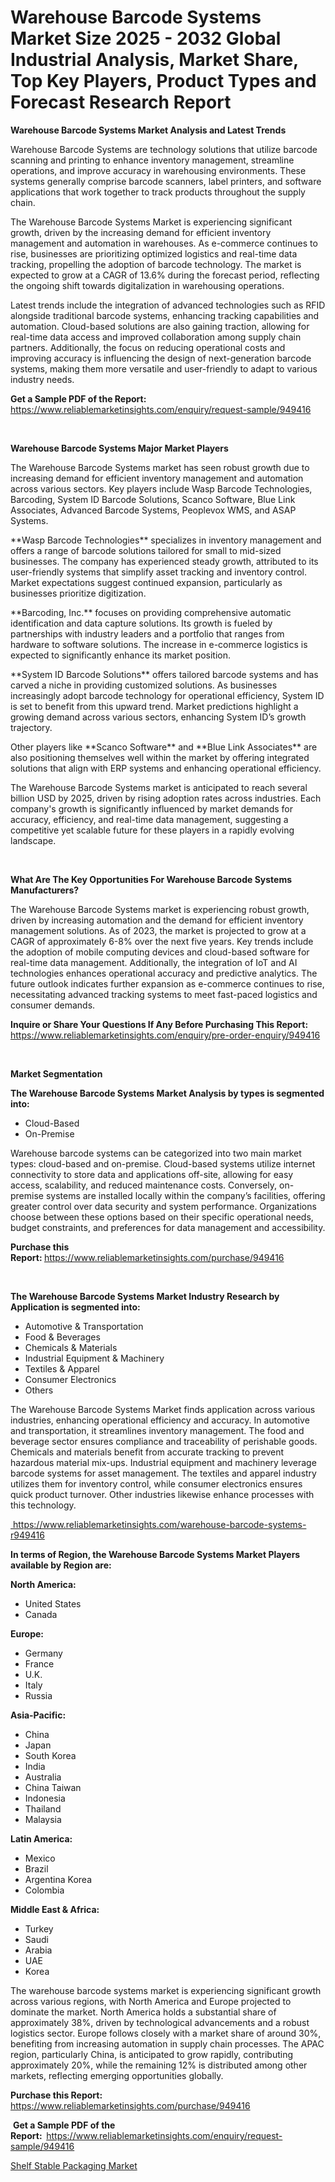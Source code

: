 <p><h1>Warehouse Barcode Systems Market Size 2025 - 2032 Global Industrial Analysis, Market Share, Top Key Players, Product Types and Forecast Research Report</h1></p><p><strong>Warehouse Barcode Systems Market Analysis and Latest Trends</strong></p>
<p><p>Warehouse Barcode Systems are technology solutions that utilize barcode scanning and printing to enhance inventory management, streamline operations, and improve accuracy in warehousing environments. These systems generally comprise barcode scanners, label printers, and software applications that work together to track products throughout the supply chain. </p><p>The Warehouse Barcode Systems Market is experiencing significant growth, driven by the increasing demand for efficient inventory management and automation in warehouses. As e-commerce continues to rise, businesses are prioritizing optimized logistics and real-time data tracking, propelling the adoption of barcode technology. The market is expected to grow at a CAGR of 13.6% during the forecast period, reflecting the ongoing shift towards digitalization in warehousing operations. </p><p>Latest trends include the integration of advanced technologies such as RFID alongside traditional barcode systems, enhancing tracking capabilities and automation. Cloud-based solutions are also gaining traction, allowing for real-time data access and improved collaboration among supply chain partners. Additionally, the focus on reducing operational costs and improving accuracy is influencing the design of next-generation barcode systems, making them more versatile and user-friendly to adapt to various industry needs.</p></p>
<p><strong>Get a Sample PDF of the Report:&nbsp;</strong> <a href="https://www.reliablemarketinsights.com/enquiry/request-sample/949416?utm_campaign=3188&utm_medium=2&utm_source=Github&utm_content=ia&utm_term=06032025&utm_id=warehouse-barcode-systems">https://www.reliablemarketinsights.com/enquiry/request-sample/949416</a></p>
<p>&nbsp;</p>
<p><strong>Warehouse Barcode Systems Major Market Players</strong></p>
<p><p>The Warehouse Barcode Systems market has seen robust growth due to increasing demand for efficient inventory management and automation across various sectors. Key players include Wasp Barcode Technologies, Barcoding, System ID Barcode Solutions, Scanco Software, Blue Link Associates, Advanced Barcode Systems, Peoplevox WMS, and ASAP Systems.</p><p>**Wasp Barcode Technologies** specializes in inventory management and offers a range of barcode solutions tailored for small to mid-sized businesses. The company has experienced steady growth, attributed to its user-friendly systems that simplify asset tracking and inventory control. Market expectations suggest continued expansion, particularly as businesses prioritize digitization.</p><p>**Barcoding, Inc.** focuses on providing comprehensive automatic identification and data capture solutions. Its growth is fueled by partnerships with industry leaders and a portfolio that ranges from hardware to software solutions. The increase in e-commerce logistics is expected to significantly enhance its market position.</p><p>**System ID Barcode Solutions** offers tailored barcode systems and has carved a niche in providing customized solutions. As businesses increasingly adopt barcode technology for operational efficiency, System ID is set to benefit from this upward trend. Market predictions highlight a growing demand across various sectors, enhancing System ID’s growth trajectory.</p><p>Other players like **Scanco Software** and **Blue Link Associates** are also positioning themselves well within the market by offering integrated solutions that align with ERP systems and enhancing operational efficiency. </p><p>The Warehouse Barcode Systems market is anticipated to reach several billion USD by 2025, driven by rising adoption rates across industries. Each company's growth is significantly influenced by market demands for accuracy, efficiency, and real-time data management, suggesting a competitive yet scalable future for these players in a rapidly evolving landscape.</p></p>
<p>&nbsp;</p>
<p><strong>What Are The Key Opportunities For Warehouse Barcode Systems Manufacturers?</strong></p>
<p><p>The Warehouse Barcode Systems market is experiencing robust growth, driven by increasing automation and the demand for efficient inventory management solutions. As of 2023, the market is projected to grow at a CAGR of approximately 6-8% over the next five years. Key trends include the adoption of mobile computing devices and cloud-based software for real-time data management. Additionally, the integration of IoT and AI technologies enhances operational accuracy and predictive analytics. The future outlook indicates further expansion as e-commerce continues to rise, necessitating advanced tracking systems to meet fast-paced logistics and consumer demands.</p></p>
<p><strong>Inquire or Share Your Questions If Any Before Purchasing This Report:</strong> <a href="https://www.reliablemarketinsights.com/enquiry/pre-order-enquiry/949416?utm_campaign=3188&utm_medium=2&utm_source=Github&utm_content=ia&utm_term=06032025&utm_id=warehouse-barcode-systems">https://www.reliablemarketinsights.com/enquiry/pre-order-enquiry/949416</a></p>
<p>&nbsp;</p>
<p><strong>Market Segmentation</strong></p>
<p><strong>The Warehouse Barcode Systems Market Analysis by types is segmented into:</strong></p>
<p><ul><li>Cloud-Based</li><li>On-Premise</li></ul></p>
<p><p>Warehouse barcode systems can be categorized into two main market types: cloud-based and on-premise. Cloud-based systems utilize internet connectivity to store data and applications off-site, allowing for easy access, scalability, and reduced maintenance costs. Conversely, on-premise systems are installed locally within the company’s facilities, offering greater control over data security and system performance. Organizations choose between these options based on their specific operational needs, budget constraints, and preferences for data management and accessibility.</p></p>
<p><strong>Purchase this Report:&nbsp;</strong><a href="https://www.reliablemarketinsights.com/purchase/949416?utm_campaign=3188&utm_medium=2&utm_source=Github&utm_content=ia&utm_term=06032025&utm_id=warehouse-barcode-systems">https://www.reliablemarketinsights.com/purchase/949416</a></p>
<p>&nbsp;</p>
<p><strong>The Warehouse Barcode Systems Market Industry Research by Application is segmented into:</strong></p>
<p><ul><li>Automotive & Transportation</li><li>Food & Beverages</li><li>Chemicals & Materials</li><li>Industrial Equipment & Machinery</li><li>Textiles & Apparel</li><li>Consumer Electronics</li><li>Others</li></ul></p>
<p><p>The Warehouse Barcode Systems Market finds application across various industries, enhancing operational efficiency and accuracy. In automotive and transportation, it streamlines inventory management. The food and beverage sector ensures compliance and traceability of perishable goods. Chemicals and materials benefit from accurate tracking to prevent hazardous material mix-ups. Industrial equipment and machinery leverage barcode systems for asset management. The textiles and apparel industry utilizes them for inventory control, while consumer electronics ensures quick product turnover. Other industries likewise enhance processes with this technology.</p></p>
<p><a href="https://www.reliablemarketinsights.com/warehouse-barcode-systems-r949416?utm_campaign=3188&utm_medium=2&utm_source=Github&utm_content=ia&utm_term=06032025&utm_id=warehouse-barcode-systems">&nbsp;https://www.reliablemarketinsights.com/warehouse-barcode-systems-r949416</a></p>
<p><strong>In terms of Region, the Warehouse Barcode Systems Market Players available by Region are:</strong></p>
<p>
    <p> <strong> North America: </strong>
        <ul>
            <li>United States</li>
            <li>Canada</li>
        </ul>
        </p> 
    <p> <strong> Europe: </strong>
        <ul>
            <li>Germany</li>
            <li>France</li>
            <li>U.K.</li>
            <li>Italy</li>
            <li>Russia</li>
        </ul>
        </p> 
    <p> <strong> Asia-Pacific: </strong>
        <ul>
            <li>China</li>
            <li>Japan</li>
            <li>South Korea</li>
            <li>India</li>
            <li>Australia</li>
            <li>China Taiwan</li>
            <li>Indonesia</li>
            <li>Thailand</li>
            <li>Malaysia</li>
        </ul>
        </p> 
    <p> <strong> Latin America: </strong>
        <ul>
            <li>Mexico</li>
            <li>Brazil</li>
            <li>Argentina Korea</li>
            <li>Colombia</li>
        </ul>
        </p> 
    <p> <strong> Middle East & Africa: </strong>
        <ul>
            <li>Turkey</li>
            <li>Saudi</li>
            <li>Arabia</li>
            <li>UAE</li>
            <li>Korea</li>
        </ul>
    </p>
    </p>
<p><p>The warehouse barcode systems market is experiencing significant growth across various regions, with North America and Europe projected to dominate the market. North America holds a substantial share of approximately 38%, driven by technological advancements and a robust logistics sector. Europe follows closely with a market share of around 30%, benefiting from increasing automation in supply chain processes. The APAC region, particularly China, is anticipated to grow rapidly, contributing approximately 20%, while the remaining 12% is distributed among other markets, reflecting emerging opportunities globally.</p></p>
<p><strong>Purchase this Report: </strong><a href="https://www.reliablemarketinsights.com/purchase/949416?utm_campaign=3188&utm_medium=2&utm_source=Github&utm_content=ia&utm_term=06032025&utm_id=warehouse-barcode-systems">https://www.reliablemarketinsights.com/purchase/949416</a></p>
<p>&nbsp;<strong>Get a Sample PDF of the Report:&nbsp;&nbsp;</strong><a href="https://www.reliablemarketinsights.com/enquiry/request-sample/949416?utm_campaign=3188&utm_medium=2&utm_source=Github&utm_content=ia&utm_term=06032025&utm_id=warehouse-barcode-systems">https://www.reliablemarketinsights.com/enquiry/request-sample/949416</a></p>
<p><strong></strong></p>
<p><p><a href="https://github.com/djibenesha/Market-Research-Report-List-1/blob/main/shelf-stable-packaging-market.md?utm_campaign=3188&utm_medium=2&utm_source=Github&utm_content=ia&utm_term=06032025&utm_id=warehouse-barcode-systems">Shelf Stable Packaging Market</a></p></p>